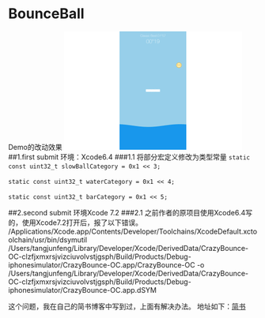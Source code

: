 # BounceBall
Demo的改动效果
![游戏过程](https://github.com/Sugarjunfeng/BounceBall/blob/master/BounceBall-Demo/BounceBall.gif)
##1.first submit
环境：Xcode6.4
###1.1 将部分宏定义修改为类型常量
`static const uint32_t slowBallCategory = 0x1 << 3;`

`static const uint32_t waterCategory = 0x1 << 4;`

`static const uint32_t barCategory = 0x1 << 5; `

##2.second submit
环境Xcode 7.2
###2.1 之前作者的原项目使用Xcode6.4写的，使用Xcode7.2打开后，报了以下错误。
/Applications/Xcode.app/Contents/Developer/Toolchains/XcodeDefault.xctoolchain/usr/bin/dsymutil /Users/tangjunfeng/Library/Developer/Xcode/DerivedData/CrazyBounce-OC-clzfjxmxrsjvizciuvolvstjgsph/Build/Products/Debug-iphonesimulator/CrazyBounce-OC.app/CrazyBounce-OC -o /Users/tangjunfeng/Library/Developer/Xcode/DerivedData/CrazyBounce-OC-clzfjxmxrsjvizciuvolvstjgsph/Build/Products/Debug-iphonesimulator/CrazyBounce-OC.app.dSYM

这个问题，我在自己的简书博客中写到过，上面有解决办法。
地址如下：[简书](http://www.jianshu.com/p/617ee322ab68)

